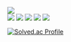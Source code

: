 <img src="https://capsule-render.vercel.app/api?type=waving&color=auto&height=200&section=header&text=DevelopeWithTeam&fontSize=90"/><br/>
<img src="https://img.shields.io/badge/Java-red?style=flat&logo=Java&logoColor=white"/>
<img src="https://img.shields.io/badge/Python-바탕색?style=flat&logo=Python&logoColor=white"/>
<img src="https://img.shields.io/badge/AWS-바탕색?style=flat&logo=AWS&logoColor=white"/>
<img src="https://img.shields.io/badge/springboot-바탕색?style=flat&logo=springboot&logoColor=white"/>
<img src="https://img.shields.io/badge/docker-바탕색?style=flat&logo=docker&logoColor=white"/>


[![Solved.ac Profile](http://mazassumnida.wtf/api/generate_badge?boj=socialable)](https://solved.ac/socialable)<br/>
<!--
**bigleaderman/bigleaderman** is a ✨ _special_ ✨ repository because its `README.md` (this file) appears on your GitHub profile.

Here are some ideas to get you started:

- 🔭 I’m currently working on ...
- 🌱 I’m currently learning ...
- 👯 I’m looking to collaborate on ...
- 🤔 I’m looking for help with ...
- 💬 Ask me about ...
- 📫 How to reach me: ...
- 😄 Pronouns: ...
- ⚡ Fun fact: ...
-->
